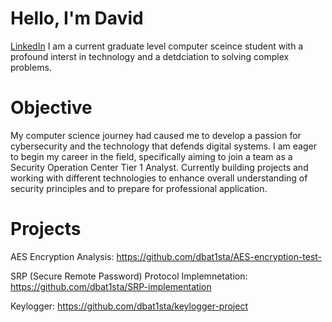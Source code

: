 # Hello, I'm David
[LinkedIn](https://www.linkedin.com/in/david-batista-071464192/)
I am a current graduate level computer sceince student with a profound interst in technology and a detdciation to solving complex problems.

# Objective

My computer science journey had caused me to develop a passion for cybersecurity and the technology that defends digital systems. I am eager to begin my career in the field, specifically aiming to join a team as a Security Operation Center Tier 1 Analyst. Currently building projects and working with different technologies to enhance overall understanding of security principles and to prepare for professional application.

# Projects

AES Encryption Analysis: https://github.com/dbat1sta/AES-encryption-test-

SRP (Secure Remote Password) Protocol Implemnetation: https://github.com/dbat1sta/SRP-implementation

Keylogger: https://github.com/dbat1sta/keylogger-project
